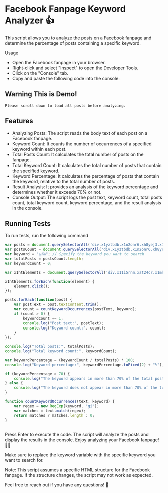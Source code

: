 # Facebook Fanpage Keyword Analyzer 👍
This script allows you to analyze the posts on a Facebook fanpage and determine the percentage of posts containing a specific keyword.

Usage
- Open the Facebook fanpage in your browser.
- Right-click and select "Inspect" to open the Developer Tools.
- Click on the "Console" tab.
- Copy and paste the following code into the console:

## Warning This is Demo! 

`Please scroll down to load all posts before analyzing.`


## Features

- Analyzing Posts: The script reads the body text of each post on a Facebook fanpage.
- Keyword Count: It counts the number of occurrences of a specified keyword within each post.
- Total Posts Count: It calculates the total number of posts on the fanpage.
- Total Keyword Count: It calculates the total number of posts that contain the specified keyword.
- Keyword Percentage: It calculates the percentage of posts that contain the keyword, relative to the total number of posts.
- Result Analysis: It provides an analysis of the keyword percentage and determines whether it exceeds 70% or not.
- Console Output: The script logs the post text, keyword count, total posts count, total keyword count, keyword percentage, and the result analysis in the console.


## Running Tests

To run tests, run the following command

```javascript
var posts = document.querySelectorAll('div.x1yztbdb.x1n2onr6.xh8yej3.x1ja2u2z div.x1iorvi4.x1pi30zi.x1l90r2v.x1swvt13');
var postsCount = document.querySelectorAll('div.x1yztbdb.x1n2onr6.xh8yej3.x1ja2u2z');
var keyword = "ภูเก็ต"; // Specify the keyword you want to search
var totalPosts = postsCount.length;
var keywordCount = 0;

var x1htElements = document.querySelectorAll('div.x11i5rnm.xat24cr.x1mh8g0r.x1vvkbs.xtlvy1s.x126k92a div[role="button"]');

x1htElements.forEach(function(element) {
    element.click();
});

posts.forEach(function(post) {
    var postText = post.textContent.trim();
    var count = countKeywordOccurrences(postText, keyword);
    if (count > 0) {
        keywordCount += 1;
        console.log("Post text:", postText);
        console.log("Keyword count:", count);
    }
});

console.log("Total posts:", totalPosts);
console.log("Total keyword count:", keywordCount);

var keywordPercentage = (keywordCount / totalPosts) * 100;
console.log("Keyword percentage:", keywordPercentage.toFixed(2) + "%");

if (keywordPercentage > 70) {
    console.log("The keyword appears in more than 70% of the total posts. 🎉");
} else {
    console.log("The keyword does not appear in more than 70% of the total posts. 😔");
}

function countKeywordOccurrences(text, keyword) {
    var regex = new RegExp(keyword, "gi");
    var matches = text.match(regex);
    return matches ? matches.length : 0;
}
```



##

Press Enter to execute the code.
The script will analyze the posts and display the results in the console.
Enjoy analyzing your Facebook fanpage! 🚀🔎

Make sure to replace the keyword variable with the specific keyword you want to search for.

Note: This script assumes a specific HTML structure for the Facebook fanpage. If the structure changes, the script may not work as expected.

Feel free to reach out if you have any questions! 🤗
